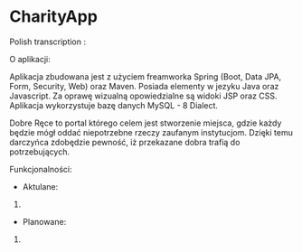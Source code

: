 # CharityApp

Polish transcription :

O aplikacji:

Aplikacja zbudowana jest z użyciem freamworka Spring (Boot, Data JPA, Form, Security, Web) oraz Maven.
Posiada elementy w jezyku Java oraz Javascript.
Za oprawę wizualną opowiedzialne są widoki JSP oraz CSS.
Aplikacja wykorzystuje bazę danych  MySQL -  8 Dialect.

Dobre Ręce to portal którego celem jest stworzenie miejsca, gdzie każdy będzie mógł oddać niepotrzebne rzeczy zaufanym instytucjom.
Dzięki temu darczyńca zdobędzie pewność, iż przekazane dobra trafią do potrzebujących.

Funkcjonalności:

- Aktulane:
1. 

- Planowane:
1. 
